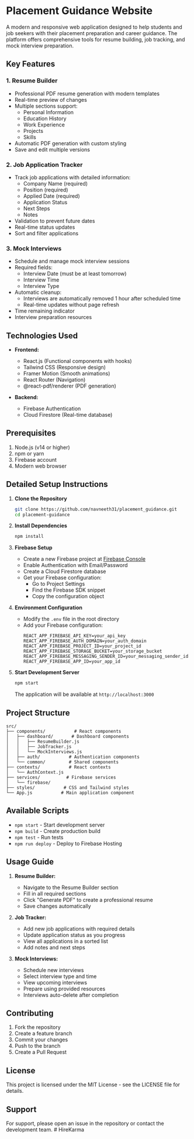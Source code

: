 # Placement Guidance Website

A modern and responsive web application designed to help students and job seekers with their placement preparation and career guidance. The platform offers comprehensive tools for resume building, job tracking, and mock interview preparation.

## Key Features

### 1. Resume Builder
- Professional PDF resume generation with modern templates
- Real-time preview of changes
- Multiple sections support:
  - Personal Information
  - Education History
  - Work Experience
  - Projects
  - Skills
- Automatic PDF generation with custom styling
- Save and edit multiple versions

### 2. Job Application Tracker
- Track job applications with detailed information:
  - Company Name (required)
  - Position (required)
  - Applied Date (required)
  - Application Status
  - Next Steps
  - Notes
- Validation to prevent future dates
- Real-time status updates
- Sort and filter applications

### 3. Mock Interviews
- Schedule and manage mock interview sessions
- Required fields:
  - Interview Date (must be at least tomorrow)
  - Interview Time
  - Interview Type
- Automatic cleanup:
  - Interviews are automatically removed 1 hour after scheduled time
  - Real-time updates without page refresh
- Time remaining indicator
- Interview preparation resources

## Technologies Used

- **Frontend:**
  - React.js (Functional components with hooks)
  - Tailwind CSS (Responsive design)
  - Framer Motion (Smooth animations)
  - React Router (Navigation)
  - @react-pdf/renderer (PDF generation)

- **Backend:**
  - Firebase Authentication
  - Cloud Firestore (Real-time database)

## Prerequisites

1. Node.js (v14 or higher)
2. npm or yarn
3. Firebase account
4. Modern web browser

## Detailed Setup Instructions

1. **Clone the Repository**
   ```bash
   git clone https://github.com/navneeth31/placement_guidance.git
   cd placement-guidance
   ```

2. **Install Dependencies**
   ```bash
   npm install
   ```

3. **Firebase Setup**
   - Create a new Firebase project at [Firebase Console](https://console.firebase.google.com)
   - Enable Authentication with Email/Password
   - Create a Cloud Firestore database
   - Get your Firebase configuration:
     - Go to Project Settings
     - Find the Firebase SDK snippet
     - Copy the configuration object

4. **Environment Configuration**
   - Modify the `.env` file in the root directory
   - Add your Firebase configuration:
     ```env
     REACT_APP_FIREBASE_API_KEY=your_api_key
     REACT_APP_FIREBASE_AUTH_DOMAIN=your_auth_domain
     REACT_APP_FIREBASE_PROJECT_ID=your_project_id
     REACT_APP_FIREBASE_STORAGE_BUCKET=your_storage_bucket
     REACT_APP_FIREBASE_MESSAGING_SENDER_ID=your_messaging_sender_id
     REACT_APP_FIREBASE_APP_ID=your_app_id
     ```

5. **Start Development Server**
   ```bash
   npm start
   ```
   The application will be available at `http://localhost:3000`

## Project Structure

```
src/
├── components/           # React components
│   ├── dashboard/       # Dashboard components
│   │   ├── ResumeBuilder.js
│   │   ├── JobTracker.js
│   │   └── MockInterviews.js
│   ├── auth/           # Authentication components
│   └── common/         # Shared components
├── contexts/           # React contexts
│   └── AuthContext.js
├── services/          # Firebase services
│   └── firebase/
├── styles/           # CSS and Tailwind styles
└── App.js           # Main application component
```

## Available Scripts

- `npm start` - Start development server
- `npm build` - Create production build
- `npm test` - Run tests
- `npm run deploy` - Deploy to Firebase Hosting

## Usage Guide

1. **Resume Builder:**
   - Navigate to the Resume Builder section
   - Fill in all required sections
   - Click "Generate PDF" to create a professional resume
   - Save changes automatically

2. **Job Tracker:**
   - Add new job applications with required details
   - Update application status as you progress
   - View all applications in a sorted list
   - Add notes and next steps

3. **Mock Interviews:**
   - Schedule new interviews
   - Select interview type and time
   - View upcoming interviews
   - Prepare using provided resources
   - Interviews auto-delete after completion

## Contributing

1. Fork the repository
2. Create a feature branch
3. Commit your changes
4. Push to the branch
5. Create a Pull Request

## License

This project is licensed under the MIT License - see the LICENSE file for details.

## Support

For support, please open an issue in the repository or contact the development team.
#   H i r e K a r m a  
 